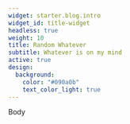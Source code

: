 ```yaml
---
widget: starter.blog.intro
widget_id: title-widget
headless: true
weight: 10
title: Random Whatever
subtitle: Whatever is on my mind
active: true
design:
  background:
    color: "#090a0b"
    text_color_light: true
---
```

Body